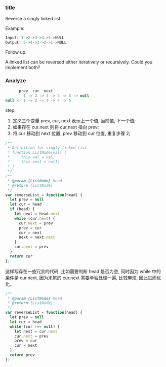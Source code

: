 ### title

Reverse a singly linked list.

Example:

```js
Input: 1->2->3->4->5->NULL
Output: 5->4->3->2->1->NULL
```

Follow up:

A linked list can be reversed either iteratively or recursively. Could you implement both?

### Analyze

```js
      prev  cur  next
        1 -> 2 -> 3 -> 4 -> 5 -> null
null <- 1 -> 2 -> 3 -> 4 -> 5
```

step:

1. 定义三个变量 prev, cur, next 表示上一个值, 当前值, 下一个值;
2. 如果存在 cur.next 则将 cur.next 指向 prev;
3. 将 cur 移动到 next 位置, prev 移动到 cur 位置, 重复步骤 2;

```js
/**
 * Definition for singly-linked list.
 * function ListNode(val) {
 *     this.val = val;
 *     this.next = null;
 * }
 */
/**
 * @param {ListNode} head
 * @return {ListNode}
 */
var reverseList = function(head) {
  let prev = null
  let cur = head
  if (head) {
    let next = head.next
    while (cur.next) {
      cur.next = prev
      prev = cur
      cur = next
      next = next.next
    }
    cur.next = prev
  }
  return cur
};
```

这样写存在一些冗余的代码, 比如需要判断 head 是否为空, 同时因为 while 中的条件是 cur.next, 因为末尾的 cur.next 需要单独处理一遍, 比较麻烦, 因此进而优化。

```js
/**
 * @param {ListNode} head
 * @return {ListNode}
 */
var reverseList = function(head) {
  let prev = null
  let cur = head
  while (cur !== null) {
    let next = cur.next
    cur.next = prev
    prev = cur
    cur = next
  }
  return prev
};
```